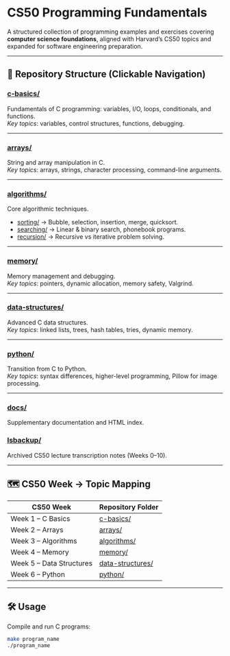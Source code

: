 # CS50 Programming Fundamentals

A structured collection of programming examples and exercises covering **computer science foundations**, aligned with Harvard’s CS50 topics and expanded for software engineering preparation.

---

## 📂 Repository Structure (Clickable Navigation)

### [c-basics/](./c-basics/README.md)

Fundamentals of C programming: variables, I/O, loops, conditionals, and functions.  
_Key topics_: variables, control structures, functions, debugging.

---

### [arrays/](./arrays/README.md)

String and array manipulation in C.  
_Key topics_: arrays, strings, character processing, command-line arguments.

---

### [algorithms/](./algorithms)

Core algorithmic techniques.

- [sorting/](./algorithms/sorting/README.md) → Bubble, selection, insertion, merge, quicksort.
- [searching/](./algorithms/searching) → Linear & binary search, phonebook programs.
- [recursion/](./algorithms/recursion/README.md) → Recursive vs iterative problem solving.

---

### [memory/](./memory/README.md)

Memory management and debugging.  
_Key topics_: pointers, dynamic allocation, memory safety, Valgrind.

---

### [data-structures/](./data-structures/README.md)

Advanced C data structures.  
_Key topics_: linked lists, trees, hash tables, tries, dynamic memory.

---

### [python/](./python/README.md)

Transition from C to Python.  
_Key topics_: syntax differences, higher-level programming, Pillow for image processing.

---

### [docs/](./docs)

Supplementary documentation and HTML index.

### [lsbackup/](./lsbackup)

Archived CS50 lecture transcription notes (Weeks 0–10).

---

## 🗺️ CS50 Week → Topic Mapping

| CS50 Week                | Repository Folder                               |
| ------------------------ | ----------------------------------------------- |
| Week 1 – C Basics        | [c-basics/](./c-basics/README.md)               |
| Week 2 – Arrays          | [arrays/](./arrays/README.md)                   |
| Week 3 – Algorithms      | [algorithms/](./algorithms)                     |
| Week 4 – Memory          | [memory/](./memory/README.md)                   |
| Week 5 – Data Structures | [data-structures/](./data-structures/README.md) |
| Week 6 – Python          | [python/](./python/README.md)                   |

---

## 🛠️ Usage

Compile and run C programs:

```bash
make program_name
./program_name
```
